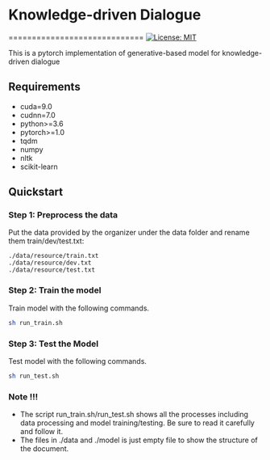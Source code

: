 # Knowledge-driven Dialogue

=============================
[![License: MIT](https://img.shields.io/badge/License-MIT-yellow.svg)](https://opensource.org/licenses/MIT)

This is a pytorch implementation of generative-based model for knowledge-driven dialogue

## Requirements

* cuda=9.0
* cudnn=7.0
* python>=3.6
* pytorch>=1.0
* tqdm
* numpy
* nltk
* scikit-learn

## Quickstart

### Step 1: Preprocess the data

Put the data provided by the organizer under the data folder and rename them  train/dev/test.txt: 

```
./data/resource/train.txt
./data/resource/dev.txt
./data/resource/test.txt
```

### Step 2: Train the model

Train model with the following commands.

```bash
sh run_train.sh
```

### Step 3: Test the Model

Test model with the following commands.

```bash
sh run_test.sh
```

### Note !!!

* The script run_train.sh/run_test.sh shows all the processes including data processing and model training/testing. Be sure to read it carefully and follow it.
* The files in ./data and ./model is just empty file to show the structure of the document.